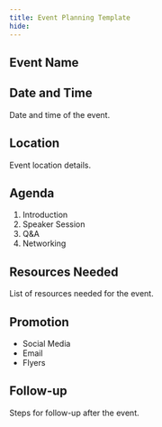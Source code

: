 ```yaml
---
title: Event Planning Template
hide:
---
```

## Event Name

## Date and Time

Date and time of the event.

## Location

Event location details.

## Agenda

1. Introduction
2. Speaker Session
3. Q&A
4. Networking

## Resources Needed

List of resources needed for the event.

## Promotion

- Social Media
- Email
- Flyers

## Follow-up

Steps for follow-up after the event.
